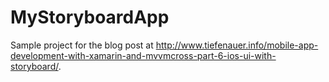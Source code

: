 # MyStoryboardApp
Sample project for the blog post at http://www.tiefenauer.info/mobile-app-development-with-xamarin-and-mvvmcross-part-6-ios-ui-with-storyboard/.
